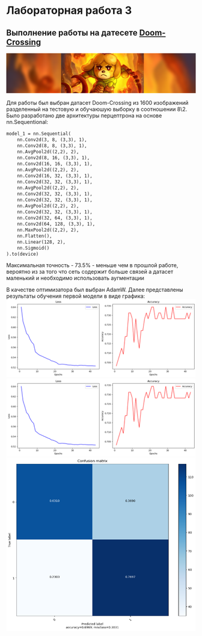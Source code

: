 # Лабораторная работа 3
## Выполнение работы на датесете [Doom-Crossing](https://www.kaggle.com/datasets/andrewmvd/doom-crossing)
![Датасет](https://github.com/Danilkormilin/nn_modern_lab_2_kormilin/blob/main/dataset-cover.png)

Для работы был выбран датасет Doom-Crossing из 1600 изображений разделенный на тестовую и обучаюшую выборку в соотношении 8\2.
Было разработано две архитектуры перцептрона на основе nn.Sequentional:

```
model_1 = nn.Sequential(
    nn.Conv2d(3, 8, (3,3), 1),
    nn.Conv2d(8, 8, (3,3), 1),
    nn.AvgPool2d((2,2), 2),
    nn.Conv2d(8, 16, (3,3), 1),
    nn.Conv2d(16, 16, (3,3), 1),
    nn.AvgPool2d((2,2), 2),
    nn.Conv2d(16, 32, (3,3), 1),
    nn.Conv2d(32, 32, (3,3), 1),
    nn.AvgPool2d((2,2), 2),
    nn.Conv2d(32, 32, (3,3), 1),
    nn.Conv2d(32, 32, (3,3), 1),
    nn.AvgPool2d((2,2), 2),
    nn.Conv2d(32, 32, (3,3), 1),
    nn.Conv2d(32, 64, (3,3), 1),
    nn.Conv2d(64, 128, (3,3), 1),
    nn.MaxPool2d((2,2), 2),
    nn.Flatten(),
    nn.Linear(128, 2),
    nn.Sigmoid()
).to(device)
```

Максимальная точность - 73.5% - меньше чем в прошлой работе, вероятно из за того что сеть содержит больше связей а датасет маленький и необходимо использовать аугментации

В качестве оптимизатора был выбран AdamW. 
Далее представлены результаты обучения первой модели в виде графика:
![Датасет](https://github.com/Danilkormilin/nn_modern_lab_2_kormilin/blob/main/loss_lab3.png)
![Датасет](https://github.com/Danilkormilin/nn_modern_lab_2_kormilin/blob/main/accu_lab3.png)
![Датасет](https://github.com/Danilkormilin/nn_modern_lab_2_kormilin/blob/main/conf_lab3.png)
